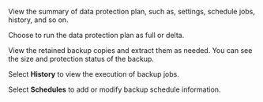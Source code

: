 View the summary of data protection plan, such as, settings, schedule jobs, history, and so on.

Choose to run the data protection plan as full or delta.

View the retained backup copies and extract them as needed. You can see the size and protection status of the backup.

Select **History** to view the execution of backup jobs. 

Select **Schedules** to add or modify backup schedule information.
